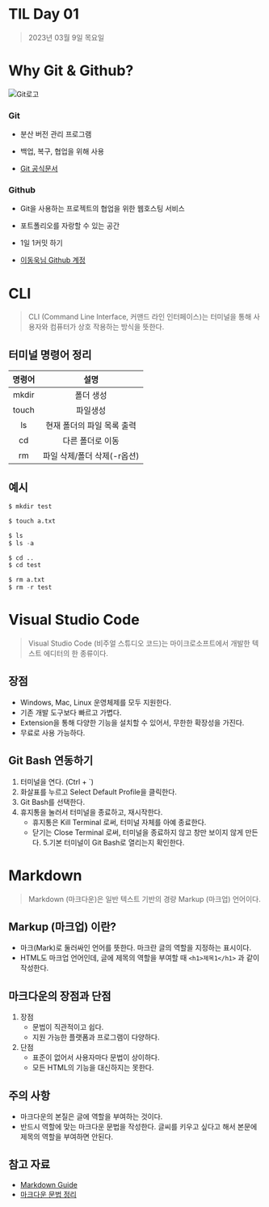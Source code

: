 # TIL Day 01

>2023년 03월 9일 목요일

# Why Git & Github?

![Git로고](https://user-images.githubusercontent.com/49775540/168756716-68f9aebb-380f-4897-8141-78d8403f6113.png)

### Git

- 분산 버전 관리 프로그램
+ 백업, 복구, 협업을 위해 사용
* [Git 공식문서](https://git-scm.com/book/ko/v2)

### Github

- Git을 사용하는 프로젝트의 협업을 위한 웹호스팅 서비스
+ 포트폴리오를 자랑할 수 있는 공간
* 1일 1커밋 하기
- [이동욱님 Github 계정](https://github.com/jojoldu)



# CLI

>CLI (Command Line Interface, 커맨드 라인 인터페이스)는 터미널을 통해 사용자와 컴퓨터가 상호 작용하는 방식을 뜻한다.

## 터미널 명령어 정리

|명령어|설명|
|:-----:|:-----:|
|mkdir|폴더 생성|
|touch|파일생성|
|ls|현재 폴더의 파일 목록 출력|
|cd|다른 폴더로 이동|
|rm|파일 삭제/폴더 삭제(-r옵션)|

## 예시
```python
$ mkdir test

$ touch a.txt

$ ls
$ ls -a

$ cd ..
$ cd test

$ rm a.txt
$ rm -r test
```


# Visual Studio Code

>Visual Studio Code (비주얼 스튜디오 코드)는 마이크로소프트에서 개발한 텍스트 에디터의 한 종류이다.

## 장점

- Windows, Mac, Linux 운영체제를 모두 지원한다.  
- 기존 개발 도구보다 빠르고 가볍다.  
- Extension을 통해 다양한 기능을 설치할 수 있어서, 무한한 확장성을 가진다.  
- 무료로 사용 가능하다.

## Git Bash 연동하기

1. 터미널을 연다. (Ctrl + `)
2. 화살표를 누르고 Select Default Profile을 클릭한다.
3. Git Bash를 선택한다.
4. 휴지통을 눌러서 터미널을 종료하고, 재시작한다.
    - 휴지통은 Kill Terminal 로써, 터미널 자체를 아예 종료한다.
    - 닫기는 Close Terminal 로써, 터미널을 종료하지 않고 창만 보이지 않게 만든다.
5.기본 터미널이 Git Bash로 열리는지 확인한다.



# Markdown

>Markdown (마크다운)은 일반 텍스트 기반의 경량 Markup (마크업) 언어이다.

## Markup (마크업) 이란?

- 마크(Mark)로 둘러싸인 언어를 뜻한다. 마크란 글의 역할을 지정하는 표시이다.
- HTML도 마크업 언어인데, 글에 제목의 역할을 부여할 때 `<h1>제목1</h1>` 과 같이 작성한다.

## 마크다운의 장점과 단점

1. 장점
    - 문법이 직관적이고 쉽다.
    - 지원 가능한 플랫폼과 프로그램이 다양하다.
2. 단점
    - 표준이 없어서 사용자마다 문법이 상이하다.
    - 모든 HTML의 기능을 대신하지는 못한다.

## 주의 사항

- 마크다운의 본질은 글에 역할을 부여하는 것이다.
- 반드시 역할에 맞는 마크다운 문법을 작성한다. 글씨를 키우고 싶다고 해서 본문에 제목의 역할을 부여하면 안된다.

## 참고 자료

- [Markdown Guide](https://www.markdownguide.org/basic-syntax/)
- [마크다운 문법 정리](https://gist.github.com/ihoneymon/652be052a0727ad59601)
